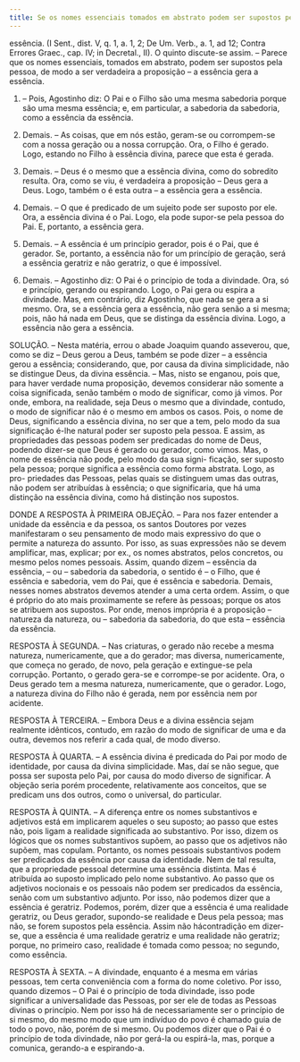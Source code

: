 ```yaml
---
title: Se os nomes essenciais tomados em abstrato podem ser supostos pela Pessoa, de modo a ser verdadeira a proposição a essência gera a essência
---
```


essência. (I Sent., dist. V, q. 1, a. 1, 2; De Um. Verb., a. 1, ad 12; Contra Errores Graec., cap. IV; in Decretal., II).
  O quinto discute-se assim. – Parece que os nomes essenciais, tomados em abstrato, podem ser supostos pela pessoa, de modo a ser verdadeira a proposição – a essência gera a essência.  

1. – Pois, Agostinho diz: O Pai e o Filho são uma mesma sabedoria porque são uma mesma essência; e, em particular, a sabedoria da sabedoria, como a essência da essência.  

2. Demais. – As coisas, que em nós estão, geram-se ou corrompem-se com a nossa geração ou a nossa corrupção. Ora, o Filho é gerado. Logo, estando no Filho à essência divina, parece que esta é gerada.  

3. Demais. – Deus é o mesmo que a essência divina, como do sobredito resulta. Ora, como se viu, é verdadeira a proposição – Deus gera a Deus. Logo, também o é esta outra – a essência gera a essência.  

4. Demais. – O que é predicado de um sujeito pode ser suposto por ele. Ora, a essência divina é o Pai. Logo, ela pode supor-se pela pessoa do Pai. E, portanto, a essência gera.  

5. Demais. – A essência é um princípio gerador, pois é o Pai, que é gerador. Se, portanto, a essência não for um princípio de geração, será a essência geratriz e não geratriz, o que é impossível.  

6. Demais. – Agostinho diz: O Pai é o princípio de toda a divindade. Ora, só e princípio, gerando ou espirando. Logo, o Pai gera ou espira a divindade.  Mas, em contrário, diz Agostinho, que nada se gera a si mesmo. Ora, se a essência gera a essência, não gera senão a si mesma; pois, não há nada em Deus, que se distinga da essência divina. Logo, a essência não gera a essência.  

SOLUÇÃO. – Nesta matéria, errou o abade Joaquim quando asseverou, que, como se diz – Deus gerou a Deus, também se pode dizer – a essência gerou a essência; considerando, que, por causa da divina simplicidade, não se distingue Deus, da divina essência. – Mas, nisto se enganou, pois que, para haver verdade numa proposição, devemos considerar não somente a coisa significada, senão também o modo de significar, como já vimos. Por onde, embora, na realidade, seja Deus o mesmo que a divindade, contudo, o modo de significar não é o mesmo em ambos os casos. Pois, o nome de Deus, significando a essência divina, no ser que a tem, pelo modo da sua significação é-lhe natural poder ser suposto pela pessoa. E assim, as propriedades das pessoas podem ser predicadas do nome de Deus, podendo dizer-se que Deus é gerado ou gerador, como vimos. Mas, o nome de essência não pode, pelo modo da sua signi- ficação, ser suposto pela pessoa; porque significa a essência como forma abstrata. Logo, as pro- priedades das Pessoas, pelas quais se distinguem umas das outras, não podem ser atribuídas à essência; o que significaria, que há uma distinção na essência divina, como há distinção nos supostos. 

DONDE A RESPOSTA À PRIMEIRA OBJEÇÃO. – Para nos fazer entender a unidade da essência e da pessoa, os santos Doutores por vezes manifestaram o seu pensamento de modo mais expressivo do que o permite a natureza do assunto. Por isso, as suas expressões não se devem amplificar, mas, explicar; por ex., os nomes abstratos, pelos concretos, ou mesmo pelos nomes pessoais. Assim, quando dizem – essência da essência, – ou – sabedoria da sabedoria, o sentido é – o Filho, que é essência e sabedoria, vem do Pai, que é essência e sabedoria. Demais, nesses nomes abstratos devemos atender a uma certa ordem. Assim, o que é próprio do ato mais proximamente se refere às pessoas; porque os atos se atribuem aos supostos. Por onde, menos imprópria é a proposição – natureza da natureza, ou – sabedoria da sabedoria, do que esta – essência da essência.  

RESPOSTA À SEGUNDA. – Nas criaturas, o gerado não recebe a mesma natureza, numericamente, que a do gerador; mas diversa, numericamente, que começa no gerado, de novo, pela geração e extingue-se pela corrupção. Portanto, o gerado gera-se e corrompe-se por acidente. Ora, o Deus gerado tem a mesma natureza, numericamente, que o gerador. Logo, a natureza divina do Filho não é gerada, nem por essência nem por acidente.  

RESPOSTA À TERCEIRA. – Embora Deus e a divina essência sejam realmente idênticos, contudo, em razão do modo de significar de uma e da outra, devemos nos referir a cada qual, de modo diverso.  

RESPOSTA À QUARTA. – A essência divina é predicada do Pai por modo de identidade, por causa da divina simplicidade. Mas, daí se não segue, que possa ser suposta pelo Pai, por causa do modo diverso de significar. A objeção seria porém procedente, relativamente aos conceitos, que se predicam uns dos outros, como o universal, do particular.  

RESPOSTA À QUINTA. – A diferença entre os nomes substantivos e adjetivos está em implicarem aqueles o seu suposto; ao passo que estes não, pois ligam a realidade significada ao substantivo. Por isso, dizem os lógicos que os nomes substantivos supõem, ao passo que os adjetivos não supõem, mas copulam. Portanto, os nomes pessoais substantivos podem ser predicados da essência por causa da identidade. Nem de tal resulta, que a propriedade pessoal determine uma essência distinta. Mas é atribuída ao suposto implicado pelo nome substantivo. Ao passo que os adjetivos nocionais e os pessoais não podem ser predicados da essência, senão com um substantivo adjunto. Por isso, não podemos dizer que a essência é geratriz. Podemos, porém, dizer que a essência é uma realidade geratriz, ou Deus gerador, supondo-se realidade e Deus pela pessoa; mas não, se forem supostos pela essência. Assim não hácontradição em dizer-se, que a essência é uma realidade geratriz e uma realidade não geratriz; porque, no primeiro caso, realidade é tomada como pessoa; no segundo, como essência.  

RESPOSTA À SEXTA. – A divindade, enquanto é a mesma em várias pessoas, tem certa conveniência com a forma do nome coletivo. Por isso, quando dizemos – O Pai é o princípio de toda divindade, isso pode significar a universalidade das Pessoas, por ser ele de todas as Pessoas divinas o princípio. Nem por isso há de necessariamente ser o princípio de si mesmo, do mesmo modo que um indivíduo do povo é chamado guia de todo o povo, não, porém de si mesmo. Ou podemos dizer que o Pai é o princípio de toda divindade, não por gerá-la ou espirá-la, mas, porque a comunica, gerando-a e espirando-a.